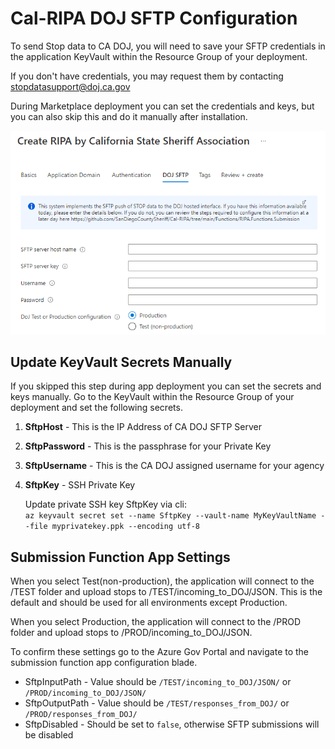 # Cal-RIPA DOJ SFTP Configuration

To send Stop data to CA DOJ, you will need to save your SFTP credentials in the application KeyVault within the Resource Group of your deployment.

If you don't have credentials, you may request them by contacting [stopdatasupport@doj.ca.gov](mailto:stopdatasupport@doj.ca.gov)

During Marketplace deployment you can set the credentials and keys, but you can also skip this and do it manually after installation.

![QA Environment Example](./assets/RIPA-Installation-Step-09.png)

## Update KeyVault Secrets Manually

If you skipped this step during app deployment you can set the secrets and keys manually. Go to the KeyVault within the Resource Group of your deployment and set the following secrets.

1. **SftpHost** - This is the IP Address of CA DOJ SFTP Server
1. **SftpPassword** - This is the passphrase for your Private Key
1. **SftpUsername** - This is the CA DOJ assigned username for your agency
1. **SftpKey** - SSH Private Key

   Update private SSH key SftpKey via cli:  
    `az keyvault secret set --name SftpKey --vault-name MyKeyVaultName --file myprivatekey.ppk --encoding utf-8`

## Submission Function App Settings

When you select Test(non-production), the application will connect to the /TEST folder and upload stops to /TEST/incoming_to_DOJ/JSON. This is the default and should be used for all environments except Production.

When you select Production, the application will connect to the /PROD folder and upload stops to /PROD/incoming_to_DOJ/JSON.

To confirm these settings go to the Azure Gov Portal and navigate to the submission function app configuration blade.

- SftpInputPath - Value should be `/TEST/incoming_to_DOJ/JSON/` or `/PROD/incoming_to_DOJ/JSON/`
- SftpOutputPath - Value should be `/TEST/responses_from_DOJ/` or `/PROD/responses_from_DOJ/`
- SftpDisabled - Should be set to `false`, otherwise SFTP submissions will be disabled

